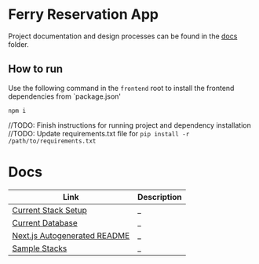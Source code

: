 # Ferry Reservation App

Project documentation and design processes can be found in the [docs](./docs/) folder.

## How to run

Use the following command in the `frontend` root to install the frontend dependencies from `package.json' 

`npm i`

//TODO: Finish instructions for running project and dependency installation
//TODO: Update requirements.txt file for `pip install -r /path/to/requirements.txt`

# Docs

| Link | Description |
| --- | --- |
| [Current Stack Setup](docs/cole-stack-setup-steps.md) | _ |
| [Current Database](docs/database-tables.md) | _ |
| [Next.js Autogenerated README](docs/nextjs-default.md) | _ |
| [Sample Stacks](docs/sample-stack.md) | _ |
